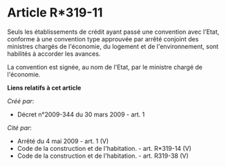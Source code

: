 # Article R*319-11

Seuls les établissements de crédit ayant passé une convention avec l'Etat, conforme à une convention type approuvée par
arrêté conjoint des ministres chargés de l'économie, du logement et de l'environnement, sont habilités à accorder les
avances. 

La convention est signée, au nom de l'Etat, par le ministre chargé de l'économie.

**Liens relatifs à cet article**

_Créé par_:

  - Décret n°2009-344 du 30 mars 2009 - art. 1

_Cité par_:

  - Arrêté du 4 mai 2009 - art. 1 (V)
  - Code de la construction et de l'habitation. - art. R*319-14 (V)
  - Code de la construction et de l'habitation. - art. R319-38 (V)
